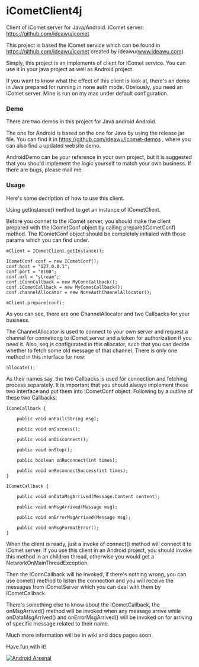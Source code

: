 iCometClient4j
==============

Client of iComet server for Java/Android. iComet server: https://github.com/ideawu/icomet

This project is based the iComet service which can be found in https://github.com/ideawu/icomet created by ideawu(www.ideawu.com).

Simply, this project is an implements of client for iComet service. You can use it in your java project as well as Android project.

If you want to know what the effect of this client is look at, there's an demo in Java prepared for running in none auth mode. Obviously, you need an iComet server. Mine is run on my mac under default configuration.

### Demo

There are two demos in this project for Java android Android. 

The one for Android is based on the one for Java by using the release jar file. You can find it in https://github.com/ideawu/icomet-demos , where you can also find a updated website demo. 

AndroidDemo can be your reference in your own project, but it is suggested that you should implement the logic yourself to match your own business. If there are bugs, please mail me.

### Usage

Here's some decription of how to use this client.

Using getInstance() method to get an instance of ICometClient.

Before you connet to the iComet server, you should make the client prepared with the ICometConf object by calling prepare(ICometConf) method. The ICometConf object should be completely initialed with those params which you can find under.

	mClient = ICometClient.getInstance();

	ICometConf conf = new ICometConf();
	conf.host = "127.0.0.1";
	conf.port = "8100";
	conf.url = "stream";
	conf.iConnCallback = new MyConnCallback();
	conf.iCometCallback = new MyCometCallback();
	conf.channelAllocator = new NoneAuthChannelAllocator();

	mClient.prepare(conf);

As you can see, there are one ChannelAllocator and two Callbacks for your business. 

The ChannelAllocator is used to connect to your own server and request a channel for connetiong to iComet server and a token for authorization if you need it. Also, seq is configurated in this allocator, such that you can decide whether to fetch some old message of that channel. There is only one method in this interface for now:
	
	allocate();

As their names say, the two Callbacks is used for connection and fetching process separately. It is important that you should always implement these two interface and put them into ICometConf object. Following by a outline of these two Callbacks:

	IConnCallback {

		public void onFail(String msg);

		public void onSuccess();

		public void onDisconnect();

		public void onStop();
	
		public boolean onReconnect(int times);
	
		public void onReconnectSuccess(int times);
	}

	ICometCallback {

		public void onDataMsgArrived(Message.Content content);

		public void onMsgArrived(Message msg);

		public void onErrorMsgArrived(Message msg);
		
		public void onMsgFormatError();
	}

When the client is ready, just a invoke of connect() method will connect it to iComet server. If you use this client in an Android project, you should invoke this method in an children thread, otherwise you would get a NetworkOnMainThreadException.

Then the IConnCallback will be invoked, if there's nothing wrong, you can use comet() method to listen the connection and you will receive the messages from iCometServer which you can deal with them by ICometCallback.

There's something else to know about the ICometCallback, the onMsgArrived() method will be invoked when any message arrive while onDataMsgArrived() and onErrorMsgArrived() will be invoked on for arriving of specific message related to their name.

Much more information will be in wiki and docs pages soon.

Have fun with it!


[![Android Arsenal](https://img.shields.io/badge/Android%20Arsenal-iCometClient4j-brightgreen.svg?style=flat)](https://android-arsenal.com/details/1/1120)

